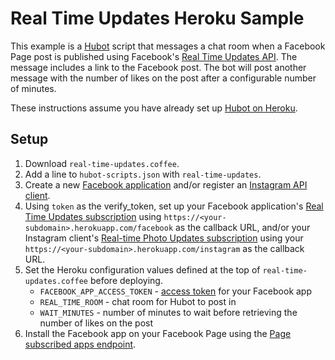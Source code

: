 # Real Time Updates Heroku Sample

This example is a [Hubot](https://hubot.github.com/) script that messages a chat room when a Facebook Page post is published using Facebook's [Real Time Updates API](https://developers.facebook.com/docs/graph-api/real-time-updates/).  The message includes a link to the Facebook post.  The bot will post another message with the number of likes on the post after a configurable number of minutes.

These instructions assume you have already set up [Hubot on Heroku](https://hubot.github.com/docs/deploying/heroku/).

## Setup

1. Download `real-time-updates.coffee`.
1. Add a line to `hubot-scripts.json` with `real-time-updates`.
1. Create a new [Facebook application](https://developers.facebook.com/apps) and/or register an [Instagram API client](https://instagram.com/developer/clients/manage/).
1. Using `token` as the verify_token, set up your Facebook application's [Real Time Updates subscription](https://developers.facebook.com/docs/graph-api/real-time-updates/#setup) using `https://<your-subdomain>.herokuapp.com/facebook` as the callback URL, and/or your Instagram client's [Real-time Photo Updates subscription](https://instagram.com/developer/realtime/) using your `https://<your-subdomain>.herokuapp.com/instagram` as the callback URL.
1. Set the Heroku configuration values defined at the top of `real-time-updates.coffee` before deploying.
    - `FACEBOOK_APP_ACCESS_TOKEN` - [access token](https://developers.facebook.com/docs/facebook-login/access-tokens#apptokens) for your Facebook app
    - `REAL_TIME_ROOM` - chat room for Hubot to post in
    - `WAIT_MINUTES` - number of minutes to wait before retrieving the number of likes on the post
1. Install the Facebook app on your Facebook Page using the [Page subscribed apps endpoint](https://developers.facebook.com/docs/graph-api/reference/page/subscribed_apps).
